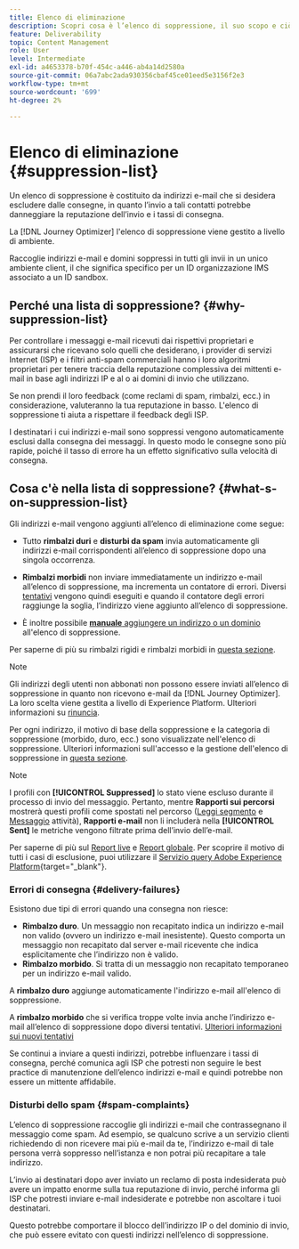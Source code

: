 ```yaml
---
title: Elenco di eliminazione
description: Scopri cosa è l’elenco di soppressione, il suo scopo e ciò che è incluso in esso.
feature: Deliverability
topic: Content Management
role: User
level: Intermediate
exl-id: a4653378-b70f-454c-a446-ab4a14d2580a
source-git-commit: 06a7abc2ada930356cbaf45ce01eed5e3156f2e3
workflow-type: tm+mt
source-wordcount: '699'
ht-degree: 2%

---
```


# Elenco di eliminazione {#suppression-list}

Un elenco di soppressione è costituito da indirizzi e-mail che si desidera escludere dalle consegne, in quanto l’invio a tali contatti potrebbe danneggiare la reputazione dell’invio e i tassi di consegna.

La [!DNL Journey Optimizer] l&#39;elenco di soppressione viene gestito a livello di ambiente.

Raccoglie indirizzi e-mail e domini soppressi in tutti gli invii in un unico ambiente client, il che significa specifico per un ID organizzazione IMS associato a un ID sandbox.

## Perché una lista di soppressione? {#why-suppression-list}

Per controllare i messaggi e-mail ricevuti dai rispettivi proprietari e assicurarsi che ricevano solo quelli che desiderano, i provider di servizi Internet (ISP) e i filtri anti-spam commerciali hanno i loro algoritmi proprietari per tenere traccia della reputazione complessiva dei mittenti e-mail in base agli indirizzi IP e al o ai domini di invio che utilizzano.

Se non prendi il loro feedback (come reclami di spam, rimbalzi, ecc.) in considerazione, valuteranno la tua reputazione in basso. L&#39;elenco di soppressione ti aiuta a rispettare il feedback degli ISP.

I destinatari i cui indirizzi e-mail sono soppressi vengono automaticamente esclusi dalla consegna dei messaggi. In questo modo le consegne sono più rapide, poiché il tasso di errore ha un effetto significativo sulla velocità di consegna.

## Cosa c&#39;è nella lista di soppressione? {#what-s-on-suppression-list}

Gli indirizzi e-mail vengono aggiunti all’elenco di eliminazione come segue:

* Tutto **rimbalzi duri** e **disturbi da spam** invia automaticamente gli indirizzi e-mail corrispondenti all’elenco di soppressione dopo una singola occorrenza.

* **Rimbalzi morbidi** non inviare immediatamente un indirizzo e-mail all’elenco di soppressione, ma incrementa un contatore di errori. Diversi [tentativi](../configuration/retries.md) vengono quindi eseguiti e quando il contatore degli errori raggiunge la soglia, l’indirizzo viene aggiunto all’elenco di soppressione.

* È inoltre possibile [**manuale** aggiungere un indirizzo o un dominio](../configuration/manage-suppression-list.md#add-addresses-and-domains) all&#39;elenco di soppressione.

Per saperne di più su rimbalzi rigidi e rimbalzi morbidi in [questa sezione](#delivery-failures).

>[!NOTE]
>
>Gli indirizzi degli utenti non abbonati non possono essere inviati all’elenco di soppressione in quanto non ricevono e-mail da [!DNL Journey Optimizer]. La loro scelta viene gestita a livello di Experience Platform. Ulteriori informazioni su [rinuncia](consent.md).

Per ogni indirizzo, il motivo di base della soppressione e la categoria di soppressione (morbido, duro, ecc.) sono visualizzate nell&#39;elenco di soppressione. Ulteriori informazioni sull&#39;accesso e la gestione dell&#39;elenco di soppressione in [questa sezione](../configuration/manage-suppression-list.md).

>[!NOTE]
>
>I profili con **[!UICONTROL Suppressed]** lo stato viene escluso durante il processo di invio del messaggio. Pertanto, mentre **Rapporti sui percorsi** mostrerà questi profili come spostati nel percorso ([Leggi segmento](../building-journeys/read-segment.md) e [Messaggio](../building-journeys/journeys-message.md) attività), **Rapporti e-mail** non li includerà nella **[!UICONTROL Sent]** le metriche vengono filtrate prima dell’invio dell’e-mail.
>
>Per saperne di più sul [Report live](../reports/live-report.md) e [Report globale](../reports/global-report.md). Per scoprire il motivo di tutti i casi di esclusione, puoi utilizzare il [Servizio query Adobe Experience Platform](https://experienceleague.adobe.com/docs/experience-platform/query/api/getting-started.html){target=&quot;_blank&quot;}.

### Errori di consegna {#delivery-failures}

Esistono due tipi di errori quando una consegna non riesce:

* **Rimbalzo duro**. Un messaggio non recapitato indica un indirizzo e-mail non valido (ovvero un indirizzo e-mail inesistente). Questo comporta un messaggio non recapitato dal server e-mail ricevente che indica esplicitamente che l’indirizzo non è valido.
* **Rimbalzo morbido**. Si tratta di un messaggio non recapitato temporaneo per un indirizzo e-mail valido.

A **rimbalzo duro** aggiunge automaticamente l&#39;indirizzo e-mail all&#39;elenco di soppressione.

A **rimbalzo morbido** <!--or an **ignored** error--> che si verifica troppe volte invia anche l’indirizzo e-mail all’elenco di soppressione dopo diversi tentativi. [Ulteriori informazioni sui nuovi tentativi](../configuration/retries.md)

Se continui a inviare a questi indirizzi, potrebbe influenzare i tassi di consegna, perché comunica agli ISP che potresti non seguire le best practice di manutenzione dell’elenco indirizzi e-mail e quindi potrebbe non essere un mittente affidabile.

### Disturbi dello spam {#spam-complaints}

L’elenco di soppressione raccoglie gli indirizzi e-mail che contrassegnano il messaggio come spam. Ad esempio, se qualcuno scrive a un servizio clienti richiedendo di non ricevere mai più e-mail da te, l’indirizzo e-mail di tale persona verrà soppresso nell’istanza e non potrai più recapitare a tale indirizzo.

L’invio ai destinatari dopo aver inviato un reclamo di posta indesiderata può avere un impatto enorme sulla tua reputazione di invio, perché informa gli ISP che potresti inviare e-mail indesiderate e potrebbe non ascoltare i tuoi destinatari.

Questo potrebbe comportare il blocco dell’indirizzo IP o del dominio di invio, che può essere evitato con questi indirizzi nell’elenco di soppressione.
